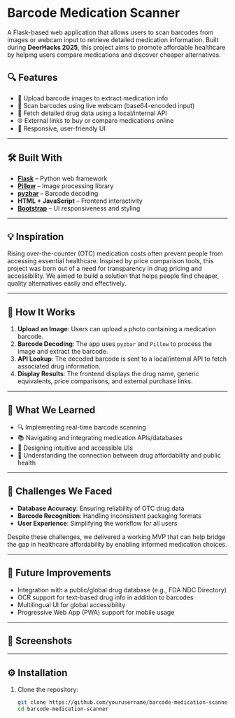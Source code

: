 # Barcode Medication Scanner

A Flask-based web application that allows users to scan barcodes from images or webcam input to retrieve detailed medication information. Built during **DeerHacks 2025**, this project aims to promote affordable healthcare by helping users compare medications and discover cheaper alternatives.

## 🔍 Features

- 📸 Upload barcode images to extract medication info
- 🎥 Scan barcodes using live webcam (base64-encoded input)
- 🔎 Fetch detailed drug data using a local/internal API
- 🌐 External links to buy or compare medications online
- 📱 Responsive, user-friendly UI

---

## 🛠️ Built With

- **[Flask](https://flask.palletsprojects.com/)** – Python web framework
- **[Pillow](https://python-pillow.org/)** – Image processing library
- **[pyzbar](https://github.com/NaturalHistoryMuseum/pyzbar)** – Barcode decoding
- **HTML + JavaScript** – Frontend interactivity
- **[Bootstrap](https://getbootstrap.com/)** – UI responsiveness and styling

---

## 💡 Inspiration

Rising over-the-counter (OTC) medication costs often prevent people from accessing essential healthcare. Inspired by price comparison tools, this project was born out of a need for transparency in drug pricing and accessibility. We aimed to build a solution that helps people find cheaper, quality alternatives easily and effectively.

---

## 🚀 How It Works

1. **Upload an Image**: Users can upload a photo containing a medication barcode.
2. **Barcode Decoding**: The app uses `pyzbar` and `Pillow` to process the image and extract the barcode.
3. **API Lookup**: The decoded barcode is sent to a local/internal API to fetch associated drug information.
4. **Display Results**: The frontend displays the drug name, generic equivalents, price comparisons, and external purchase links.

---

## 🎯 What We Learned

- 🔍 Implementing real-time barcode scanning
- 📚 Navigating and integrating medication APIs/databases
- 🎨 Designing intuitive and accessible UIs
- 💊 Understanding the connection between drug affordability and public health

---

## 🧱 Challenges We Faced

- **Database Accuracy**: Ensuring reliability of OTC drug data
- **Barcode Recognition**: Handling inconsistent packaging formats
- **User Experience**: Simplifying the workflow for all users

Despite these challenges, we delivered a working MVP that can help bridge the gap in healthcare affordability by enabling informed medication choices.

---

## 🧪 Future Improvements

- Integration with a public/global drug database (e.g., FDA NDC Directory)
- OCR support for text-based drug info in addition to barcodes
- Multilingual UI for global accessibility
- Progressive Web App (PWA) support for mobile usage

---

## 📸 Screenshots


---

## ⚙️ Installation

1. Clone the repository:
   ```bash
   git clone https://github.com/yourusername/barcode-medication-scanner.git
   cd barcode-medication-scanner
